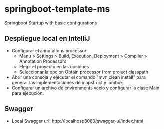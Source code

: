 # springboot-template-ms
Springboot Startup with basic configurations

## Despliegue local en IntelliJ
- Configurar el annotations processor:
  - Menu > Settings > Build, Execution, Deployment > Compiler > Annotation Processors
  - Elegir el proyecto en las opciones
  - Seleccionar la opcion Obtain processor from project classpath
- Abrir una consola y ejecutar el comando "mvn clean install" para generar las implementaciones de mapstruct y lombok
- Configurar un archivo de environments vacio y configurar la clase Main para ejecución.

## Swagger
- Local Swagger url: http://localhost:8080/swagger-ui/index.html
